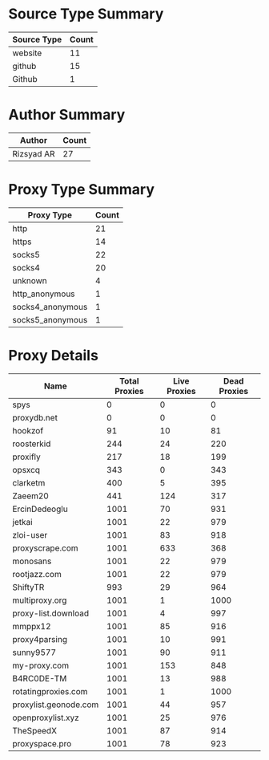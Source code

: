 # Source Type Summary

| Source Type | Count |
|-------------|-------|
| website | 11 |
| github | 15 |
| Github | 1 |


# Author Summary

| Author | Count |
|--------|-------|
| Rizsyad AR | 27 |


# Proxy Type Summary

| Proxy Type | Count |
|------------|-------|
| http | 21 |
| https | 14 |
| socks5 | 22 |
| socks4 | 20 |
| unknown | 4 |
| http_anonymous | 1 |
| socks4_anonymous | 1 |
| socks5_anonymous | 1 |


# Proxy Details

| Name | Total Proxies | Live Proxies | Dead Proxies |
|------|---------------|--------------|---------------|
| spys | 0 | 0 | 0 |
| proxydb.net | 0 | 0 | 0 |
| hookzof | 91 | 10 | 81 |
| roosterkid | 244 | 24 | 220 |
| proxifly | 217 | 18 | 199 |
| opsxcq | 343 | 0 | 343 |
| clarketm | 400 | 5 | 395 |
| Zaeem20 | 441 | 124 | 317 |
| ErcinDedeoglu | 1001 | 70 | 931 |
| jetkai | 1001 | 22 | 979 |
| zloi-user | 1001 | 83 | 918 |
| proxyscrape.com | 1001 | 633 | 368 |
| monosans | 1001 | 22 | 979 |
| rootjazz.com | 1001 | 22 | 979 |
| ShiftyTR | 993 | 29 | 964 |
| multiproxy.org | 1001 | 1 | 1000 |
| proxy-list.download | 1001 | 4 | 997 |
| mmppx12 | 1001 | 85 | 916 |
| proxy4parsing | 1001 | 10 | 991 |
| sunny9577 | 1001 | 90 | 911 |
| my-proxy.com | 1001 | 153 | 848 |
| B4RC0DE-TM | 1001 | 13 | 988 |
| rotatingproxies.com | 1001 | 1 | 1000 |
| proxylist.geonode.com | 1001 | 44 | 957 |
| openproxylist.xyz | 1001 | 25 | 976 |
| TheSpeedX | 1001 | 87 | 914 |
| proxyspace.pro | 1001 | 78 | 923 |
